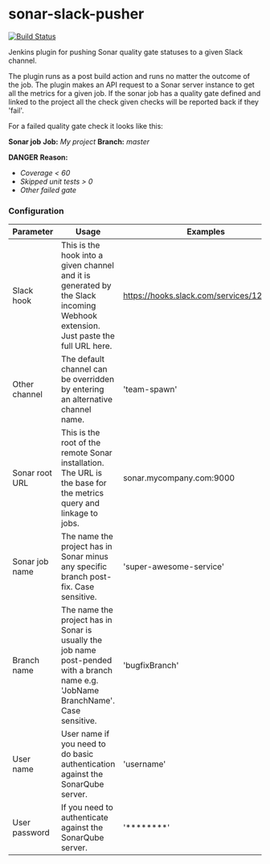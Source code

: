 # sonar-slack-pusher

[![Build Status](https://travis-ci.org/andnyb/sonar-slack-pusher.svg)](https://travis-ci.org/andnyb/sonar-slack-pusher)

Jenkins plugin for pushing Sonar quality gate statuses to a given Slack channel.

The plugin runs as a post build action and runs no matter the outcome of the job. The plugin makes an API request to
a Sonar server instance to get all the metrics for a given job. If the sonar job has a quality gate defined and
linked to the project all the check given checks will be reported back if they 'fail'.

For a failed quality gate check it looks like this:

**Sonar job**
**Job:** _My project_
**Branch:** _master_

**DANGER**
**Reason:**
- _Coverage < 60_
- _Skipped unit tests > 0_
- _Other failed gate_

### Configuration

Parameter | Usage | Examples
--------------- | -------------------------- | --------
Slack hook|This is the hook into a given channel and it is generated by the Slack incoming Webhook extension. Just paste the full URL here.|https://hooks.slack.com/services/12/34/56
Other channel|The default channel can be overridden by entering an alternative channel name.|'team-spawn'
Sonar root URL|This is the root of the remote Sonar installation. The URL is the base for the metrics query and linkage to jobs.|sonar.mycompany.com:9000
Sonar job name|The name the project has in Sonar minus any specific branch post-fix. Case sensitive.|'super-awesome-service'
Branch name|The name the project has in Sonar is usually the job name post-pended with a branch name e.g. 'JobName BranchName'. Case sensitive.|'bugfixBranch'
User name|User name if you need to do basic authentication against the SonarQube server.|'username'
User password|If you need to authenticate against the SonarQube server.|'********'

